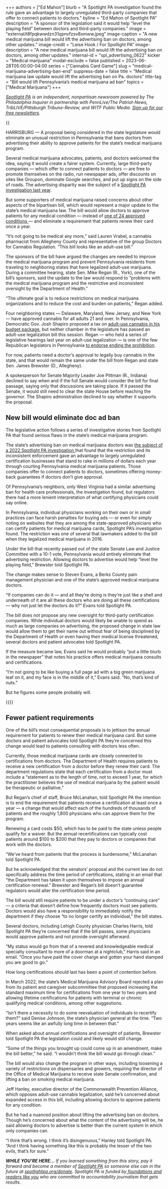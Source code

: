 +++
authors = ["Ed Mahon"]
blurb = "A Spotlight PA investigation found the rule gave an advantage to largely unregulated third-party companies that offer to connect patients to doctors."
byline = "Ed Mahon of Spotlight PA"
description = "A sponsor of the legislation said it would help “level the playing field” between doctors and third-party companies."
image = "external/t8fpqkwwdzn31qpnvfzsv8xmww.jpeg"
image-caption = "A new medical marijuana bill would lift the advertising ban on doctors, among other updates."
image-credit = "Leise Hook / For Spotlight PA"
image-description = "A new medical marijuana bill would lift the advertising ban on doctors, among other updates."
internal-id = "spl_advertising_0622"
kicker = "Medical marijuana"
modal-exclude = false
published = 2023-06-28T05:00:00-04:00
series = ["Cannabis Card Game"]
slug = "medical-marijuana-advertising-ban-end"
suppress-date = false
title = "Medical marijuana law update would lift the advertising ban on Pa. doctors"
title-tag = "Bill would lift Pennsylvania’s medical marijuana ad ban"
topics = ["Medical Marijuana"]
+++

<a href="https://www.spotlightpa.org/"><em>Spotlight PA</em></a><em> is an independent, nonpartisan newsroom powered by The Philadelphia Inquirer in partnership with PennLive/The Patriot-News, TribLIVE/Pittsburgh Tribune-Review, and WITF Public Media. </em><a href="https://www.spotlightpa.org/newsletters"><em>Sign up for our free newsletters</em></a><em>.</em>

{{<audio src="https://files.data.spotlightpa.org/uploads/01jc/3j7p/mmj.mp3" label="Click here to listen to an audio introduction to this story.">}}

HARRISBURG — A proposal being considered in the state legislature would eliminate an unusual restriction in Pennsylvania that bans doctors from advertising their ability to approve patients for the state’s medical marijuana program.

Several medical marijuana advocates, patients, and doctors welcomed the idea, saying it would create a fairer system. Currently, large third-party companies — which offer to connect patients to doctors — are free to promote themselves on the radio, run newspaper ads, offer discounts on sites like Groupon, dominate Google searches, and put up signs on the side of roads. The advertising disparity was the subject of a <a href="https://www.spotlightpa.org/news/2022/05/pennsylvania-medical-marijuana-card-doctor-advertising/">Spotlight PA investigation last year</a>.

But some supporters of medical marijuana raised concerns about other aspects of the bipartisan bill, which would represent a major update to the state’s medical marijuana law. The bill would allow doctors to approve patients for any medical condition — instead of <a href="https://www.spotlightpa.org/news/2023/01/pa-medical-marijuana-certification-card-anxiety/">one of 24 approved conditions </a>— and eliminate a requirement that patients renew their card once a year.

“It’s not going to be medical any more,” said Lauren Vrabel, a cannabis pharmacist from Allegheny County and representative of the group Doctors for Cannabis Regulation. “This bill looks like an adult-use bill.”

<script src="https://www.spotlightpa.org/embed.js" async></script><div data-spl-embed-version="1" data-spl-src="https://www.spotlightpa.org/embeds/newsletter/"></div>

The sponsors of the bill have argued the changes are needed to improve the medical marijuana program and prevent Pennsylvania residents from traveling to neighboring states that have legalized adult-use marijuana. During a committee hearing, state Sen. Mike Regan (R., York), one of the bill’s sponsors, said the update to the law would respond to “problems with the medical marijuana program and the restrictive and inconsistent oversight by the Department of Health.”

“The ultimate goal is to reduce restrictions on medical marijuana organizations and to reduce the cost and burden on patients,” Regan added.

Four neighboring states — Delaware, Maryland, New Jersey, and New York — have approved cannabis for all adults 21 and over. In Pennsylvania, Democratic Gov. Josh Shapiro proposed a tax on <a href="https://www.spotlightpa.org/news/2023/05/pa-josh-shapiro-budget-public-health-covid-black-maternal-health-cannabis/">adult-use cannabis in his budget package</a>, but neither chamber in the legislature has passed an adult-use legalization bill this session. Regan — who held a series of legislative hearings last year on adult-use legalization — is one of the few Republican legislators in Pennsylvania <a href="https://www.pennlive.com/news/2022/03/pa-lawmaker-ex-cop-explains-his-support-for-pot-legalization-i-havent-lost-my-mind.html">to endorse ending the prohibition</a>.

For now, patients need a doctor’s approval to legally buy cannabis in the state, and that would remain the same under the bill from Regan and state Sen. James Brewster (D., Allegheny).

A spokesperson for Senate Majority Leader Joe Pittman (R., Indiana) declined to say when and if the full Senate would consider the bill for final passage, saying only that discussions are taking place. If it passed the Senate, it would still need to clear the state House before reaching the governor. The Shapiro administration declined to say whether it supports the proposal.

## New bill would eliminate doc ad ban

The legislative action follows a series of investigative stories from Spotlight PA that found serious flaws in the state’s medical marijuana program.

The state’s advertising ban on medical marijuana doctors was <a href="https://www.spotlightpa.org/news/2022/05/pennsylvania-medical-marijuana-card-doctor-advertising/">the subject of a 2022 Spotlight PA investigation </a>that found that the restriction and its inconsistent enforcement gave an advantage to largely unregulated certification businesses that stand to rake in millions of dollars each year through courting Pennsylvania medical marijuana patients. Those companies offer to connect patients to doctors, sometimes offering money-back guarantees if doctors don’t give approval.

Of Pennsylvania’s neighbors, only West Virginia had a similar advertising ban for health care professionals, the investigation found, but regulators there had a more lenient interpretation of what certifying physicians could say online.

In Pennsylvania, individual physicians working on their own or in small practices can face harsh penalties for buying ads — or even for simply noting on websites that they are among the state-approved physicians who can certify patients for medical marijuana cards, Spotlight PA’s investigation found. The restriction was one of several that lawmakers added to the bill when they legalized medical marijuana in 2016.

Under the bill that recently passed out of the state Senate Law and Justice Committee with a 10-1 vote, Pennsylvania would entirely eliminate that advertising restriction. Allowing doctors to advertise would help “level the playing field,” Brewster told Spotlight PA.

The change makes sense to Steven Evans, a Berks County pain management physician and one of the state’s approved medical marijuana doctors.

“If companies can do it — and all they’re doing is they’re just like a shell and underneath of it are all these doctors who are doing all these certifications — why not just let the doctors do it?” Evans told Spotlight PA.

The bill does not propose any new oversight for third-party certification companies. While individual doctors would likely be unable to spend as much as large companies on advertising, the proposed change in state law would allow them to get their name out without fear of being disciplined by the Department of Health or even having their medical license threatened, several doctors and patient advocates told Spotlight PA.

If the measure became law, Evans said he would probably “put a little blurb in the newspaper” that notes his practice offers medical marijuana consults and certifications.

“I’m not going to be like buying a full page ad with a big green marijuana leaf on it, and my face is in the middle of it,” Evans said. “No, that’s kind of nuts.”

But he figures some people probably will.

{{<picture src="2023/06/01j9-pr3e-70rw-cqw7.jpeg" description="Outside the state Capitol in Harrisburg" caption="Supporters of legalizing cannabis for adult-use rally outside the state Capitol in Harrisburg on June 27, 2023. In Pennsylvania, some lawmakers have argued changes are needed to improve the medical marijuana program and prevent Pennsylvania residents from traveling to neighboring states that have legalized adult-use marijuana." credit="Ed Mahon / Spotlight PA">}}

## Fewer patient requirements<mark></mark>

One of the bill’s most consequential proposals is to jettison the annual requirement for patients to renew their medical marijuana card. But some doctors and patient advocates told Spotlight PA they’re concerned this change would lead to patients consulting with doctors less often.

Currently, those medical marijuana cards are closely connected to certifications from doctors. The Department of Health requires patients to receive a new certification from a doctor before they renew their card. The department regulations state that each certification from a doctor must include a “statement as to the length of time, not to exceed 1 year, for which the practitioner believes the use of medical marijuana by the patient would be therapeutic or palliative.”

But Regan’s chief of staff, Bruce McLanahan, told Spotlight PA the intention is to end the requirement that patients receive a certification at least once a year — a change that would affect each of the hundreds of thousands of patients and the roughly 1,800 physicians who can approve them for the program.

Renewing a card costs $50, which has to be paid to the state unless people qualify for a waiver. But the annual recertifications can typically cost patients around $100 to $200 that they pay to doctors or companies that work with the doctors.

“We’ve heard from patients that the process is burdensome,” McLanahan told Spotlight PA.

But he acknowledged that the senators’ proposal and the current law do not specifically address the time period of certifications, stating in an email that “the Department has taken it upon themselves to impose an annual certification renewal.” Brewster and Regan’s bill doesn’t guarantee regulators would alter the certification time period.

The bill would still require patients to be under a doctor’s “continuing care” — a criteria that doesn’t define how frequently doctors must see patients. Doctors would also have a responsibility to immediately notify the department if they choose “to no longer certify an individual,” the bill states.

Several doctors, including Lehigh County physician Charles Harris, told Spotlight PA they’re concerned that if the bill passes, some physicians would approve patients and not provide oversight afterward.

“My status would go from that of a revered and knowledgeable medical specialty consultant to more of a doorman at a nightclub,” Harris said in an email. “Once you have paid the cover charge and gotten your hand stamped you are good to go.”

How long certifications should last has been a point of contention before.

In March 2022, the state’s Medical Marijuana Advisory Board rejected a plan from its patient and caregiver subcommittee that proposed increasing the standard maximum time for certifications from one year to two years and allowing lifetime certifications for patients with terminal or chronic qualifying medical conditions, among other suggestions.

“Isn’t there a necessity to do some reevaluation of individuals to recertify them?” said Denise Johnson, the state’s physician general at the time. “Two years seems like an awfully long time in between that.”

When asked about annual certifications and oversight of patients, Brewster told Spotlight PA the legislation could and likely would still change.

“Some of the things you brought up could come up in an amendment, make the bill better,” he said. “I wouldn’t think the bill would go through clean.”

<script src="https://www.spotlightpa.org/embed.js" async></script><div data-spl-embed-version="1" data-spl-src="https://www.spotlightpa.org/embeds/donate/"></div>

The bill would also change the program in other ways, including loosening a variety of restrictions on dispensaries and growers, requiring the director of the Office of Medical Marijuana to receive state Senate confirmation, and lifting a ban on smoking medical marijuana.

Jeff Hanley, executive director of the Commonwealth Prevention Alliance, which opposes adult-use cannabis legalization, said he’s concerned about expanded access in this bill, including allowing doctors to approve patients for any condition.

But he had a nuanced position about lifting the advertising ban on doctors. Though he’s concerned about what the content of the advertising will be, he said allowing doctors to advertise is better than the current system in which only companies can.

“I think that’s wrong. I think it’s disingenuous,” Hanley told Spotlight PA. “And I think having something like this is probably the lesser of the two evils, that’s for sure.”<strong><em></em></strong>

<strong><em>WHILE YOU’RE HERE…</em></strong><em> If you learned something from this story, pay it forward and become a member of </em><a href="https://www.spotlightpa.org/"><em>Spotlight PA</em></a><em> so someone else can in the future at </em><a href="https://www.spotlightpa.org/donate/"><em>spotlightpa.org/donate</em></a><em>. Spotlight PA is funded by</em><a href="https://www.spotlightpa.org/support"><em> foundations and readers like you</em></a><em> who are committed to accountability journalism that gets results.</em>
